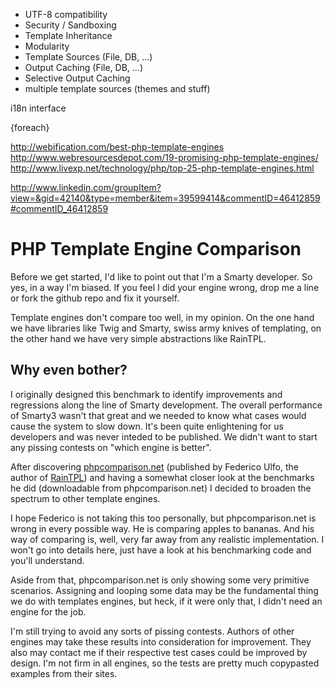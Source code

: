 
* UTF-8 compatibility
* Security / Sandboxing
* Template Inheritance
* Modularity
* Template Sources (File, DB, ...)
* Output Caching (File, DB, ...) 
* Selective Output Caching
* multiple template sources (themes and stuff)

i18n interface

{foreach}




http://webification.com/best-php-template-engines
http://www.webresourcesdepot.com/19-promising-php-template-engines/
http://www.livexp.net/technology/php/top-25-php-template-engines.html

http://www.linkedin.com/groupItem?view=&gid=42140&type=member&item=39599414&commentID=46412859#commentID_46412859


# PHP Template Engine Comparison #

Before we get started, I'd like to point out that I'm a Smarty developer. So yes, in a way I'm biased. If you feel I did your engine wrong, drop me a line or fork the github repo and fix it yourself.


Template engines don't compare too well, in my opinion. On the one hand we have libraries like Twig and Smarty, swiss army knives of templating, on the other hand we have very simple abstractions like RainTPL. 


## Why even bother? ##

I originally designed this benchmark to identify improvements and regressions along the line of Smarty development. The overall performance of Smarty3 wasn't that great and we needed to know what cases would cause the system to slow down. It's been quite enlightening for us developers and was never inteded to be published. We didn't want to start any pissing contests on "which engine is better".

After discovering [phpcomparison.net](http://phpcomparison.net) (published by Federico Ulfo, the author of [RainTPL](http://raintpl.com)) and having a somewhat closer look at the benchmarks he did (downloadable from phpcomparison.net) I decided to broaden the spectrum to other template engines. 

I hope Federico is not taking this too personally, but phpcomparison.net is wrong in every possible way. He is comparing apples to bananas. And his way of comparing is, well, very far away from any realistic implementation. I won't go into details here, just have a look at his benchmarking code and you'll understand. 

Aside from that, phpcomparison.net is only showing some very primitive scenarios. Assigning and looping some data may be the fundamental thing we do with templates engines, but heck, if it were only that, I didn't need an engine for the job.

I'm still trying to avoid any sorts of pissing contests. Authors of other engines may take these results into consideration for improvement. They also may contact me if their respective test cases could be improved by design. I'm not firm in all engines, so the tests are pretty much copypasted examples from their sites.
